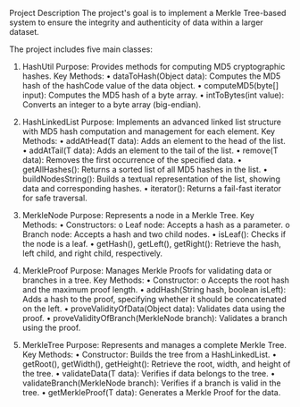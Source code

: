 Project Description
The project's goal is to implement a Merkle Tree-based system to ensure the integrity and authenticity of data within a larger dataset.

The project includes five main classes:
1. HashUtil
Purpose: Provides methods for computing MD5 cryptographic hashes.
Key Methods:
•	dataToHash(Object data): Computes the MD5 hash of the hashCode value of the data object.
•	computeMD5(byte[] input): Computes the MD5 hash of a byte array.
•	intToBytes(int value): Converts an integer to a byte array (big-endian).

2. HashLinkedList
Purpose: Implements an advanced linked list structure with MD5 hash computation and management for each element.
Key Methods:
•	addAtHead(T data): Adds an element to the head of the list.
•	addAtTail(T data): Adds an element to the tail of the list.
•	remove(T data): Removes the first occurrence of the specified data.
•	getAllHashes(): Returns a sorted list of all MD5 hashes in the list.
•	buildNodesString(): Builds a textual representation of the list, showing data and corresponding hashes.
•	iterator(): Returns a fail-fast iterator for safe traversal.

3. MerkleNode
Purpose: Represents a node in a Merkle Tree.
Key Methods:
•	Constructors:
o	Leaf node: Accepts a hash as a parameter.
o	Branch node: Accepts a hash and two child nodes.
•	isLeaf(): Checks if the node is a leaf.
•	getHash(), getLeft(), getRight(): Retrieve the hash, left child, and right child, respectively.

4. MerkleProof
Purpose: Manages Merkle Proofs for validating data or branches in a tree.
Key Methods:
•	Constructor:
o	Accepts the root hash and the maximum proof length.
•	addHash(String hash, boolean isLeft): Adds a hash to the proof, specifying whether it should be concatenated on the left.
•	proveValidityOfData(Object data): Validates data using the proof.
•	proveValidityOfBranch(MerkleNode branch): Validates a branch using the proof.

5. MerkleTree
Purpose: Represents and manages a complete Merkle Tree.
Key Methods:
•	Constructor: Builds the tree from a HashLinkedList.
•	getRoot(), getWidth(), getHeight(): Retrieve the root, width, and height of the tree.
•	validateData(T data): Verifies if data belongs to the tree.
•	validateBranch(MerkleNode branch): Verifies if a branch is valid in the tree.
•	getMerkleProof(T data): Generates a Merkle Proof for the data.

